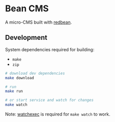 # Bean CMS

A micro-CMS built with [redbean](https://redbean.dev).

## Development

System dependencies required for building:

* `make`
* `zip`

```bash
# download dev dependencies
make download

# run
make run

# or start service and watch for changes
make watch
```

Note: [watchexec](https://github.com/watchexec/watchexec) is required for `make watch` to work.